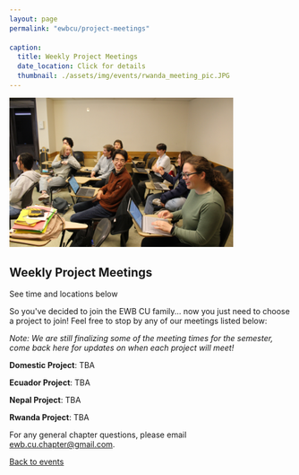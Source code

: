 ```yaml
---
layout: page
permalink: "ewbcu/project-meetings"

caption:
  title: Weekly Project Meetings
  date_location: Click for details
  thumbnail: ./assets/img/events/rwanda_meeting_pic.JPG
---
```


<img src="./assets/img/events/rwanda_meeting_pic.JPG" alt="Rwanda Meeting" width="400"/>

<div>
	<h2 class="section-heading text-uppercase">Weekly Project Meetings</h2>
</div>

<div>
  <p class="text-muted">See time and locations below</p>
</div>

So you've decided to join the EWB CU family... now you just need to choose a project to join! Feel free to stop by any of our meetings listed below:

*Note: We are still finalizing some of the meeting times for the semester, come back here for updates on when each project will meet!*

**Domestic Project**: TBA

**Ecuador Project**: TBA

**Nepal Project**: TBA

**Rwanda Project**: TBA

For any general chapter questions, please email <a href="mailto:ewb.cu.chapter@gmail.com">ewb.cu.chapter@gmail.com</a>.

<a href="/ewbcu/events"><u>Back to events</u></a>